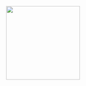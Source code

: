 <img src="https://cdn.discordapp.com/attachments/460497210535182344/760988824381161472/pulsar-colo.png" height="200">

